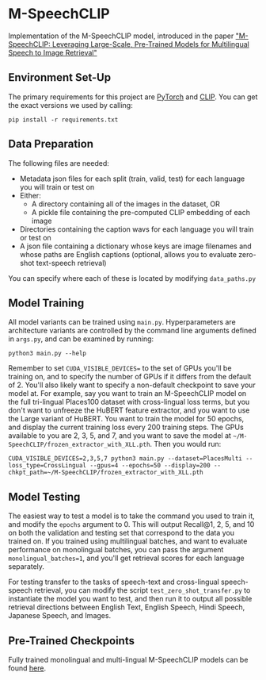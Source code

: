 # M-SpeechCLIP
Implementation of the M-SpeechCLIP model, introduced in the paper ["M-SpeechCLIP: Leveraging Large-Scale, Pre-Trained Models for Multilingual Speech to Image Retrieval"](https://arxiv.org/abs/2211.01180)

## Environment Set-Up
The primary requirements for this project are [PyTorch](https://pytorch.org/get-started/locally/) and [CLIP](https://github.com/openai/CLIP).
You can get the exact versions we used by calling:

`pip install -r requirements.txt`

## Data Preparation
The following files are needed:
- Metadata json files for each split (train, valid, test) for each language you will train or test on
- Either:
  - A directory containing all of the images in the dataset, OR
  - A pickle file containing the pre-computed CLIP embedding of each image
- Directories containing the caption wavs for each language you will train or test on
- A json file containing a dictionary whose keys are image filenames and whose paths are English captions (optional, allows you to evaluate zero-shot text-speech retrieval)

You can specify where each of these is located by modifying `data_paths.py`

## Model Training
All model variants can be trained using `main.py`. Hyperparameters are architecture variants are controlled by the command line arguments defined in `args.py`, and can be examined by running:

`python3 main.py --help`

Remember to set `CUDA_VISIBLE_DEVICES=` to the set of GPUs you'll be training on, and to specify the number of GPUs if it differs from the default of 2. You'll also likely want to specify a non-default checkpoint to save your model at. For example, say you want to train an M-SpeechCLIP model on the full tri-lingual Places100 dataset with cross-lingual loss terms, but you don't want to unfreeze the HuBERT feature extractor, and you want to use the Large variant of HuBERT. You want to train the model for 50 epochs, and display the current training loss every 200 training steps. The GPUs available to you are 2, 3, 5, and 7, and you want to save the model at `~/M-SpeechCLIP/frozen_extractor_with_XLL.pth`. Then you would run:

`CUDA_VISIBLE_DEVICES=2,3,5,7 python3 main.py --dataset=PlacesMulti --loss_type=CrossLingual --gpus=4 --epochs=50 --display=200 --chkpt_path=~/M-SpeechCLIP/frozen_extractor_with_XLL.pth`

## Model Testing
The easiest way to test a model is to take the command you used to train it, and modify the `epochs` argument to 0. This will output Recall@1, 2, 5, and 10 on both the validation and testing set that correspond to the data you trained on. If you trained using multilingual batches, and want to evaluate performance on monolingual batches, you can pass the argument `monolingual_batches=1`, and you'll get retrieval scores for each language separately.

For testing transfer to the tasks of speech-text and cross-lingual speech-speech retrieval, you can modify the script `test_zero_shot_transfer.py` to instantiate the model you want to test, and then run it to output all possible retrieval directions between English Text, English Speech, Hindi Speech, Japanese Speech, and Images.

## Pre-Trained Checkpoints
Fully trained monolingual and multi-lingual M-SpeechCLIP models can be found [here](https://drive.google.com/file/d/1f2jB4eFhKIz8d7i0SLE1-U3ZzF_Byp87/view?usp=sharing).
